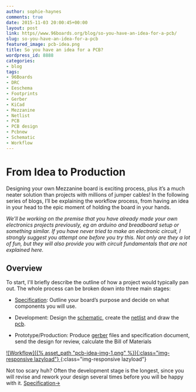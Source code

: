 ```yaml
---
author: sophie-haynes
comments: true
date: 2015-11-03 20:00:45+00:00
layout: post
link: https//www.96boards.org/blog/so-you-have-an-idea-for-a-pcb/
slug: so-you-have-an-idea-for-a-pcb
featured_image: pcb-idea.png
title: So you have an idea for a PCB?
wordpress_id: 8888
categories:
- blog
tags:
- 96Boards
- DRC
- Eeschema
- Footprints
- Gerber
- KiCad
- Mezzanine
- Netlist
- PCB
- PCB design
- Pcbnew
- Schematic
- Workflow
---
```


# From Idea to Production


Designing your own Mezzanine board is exciting process, plus it’s a much neater solution than projects with millions of jumper cables! In the following series of blogs, I’ll be explaining the workflow process, from having an idea in your head to the epic moment of holding the board in your hands.

_We’ll be working on the premise that you have already made your own electronics projects previously, eg an arduino and breadboard setup or something similar. If you have never tried to make an electronic circuit, I strongly suggest you attempt one before you try this. Not only are they a lot of fun, but they will also provide you with circuit fundamentals that are not explained here._


## Overview


To start, I'll briefly describe the outline of how a project would typically pan out. The whole process can be broken down into three main stages:




  * [Specification](https://www.96boards.org/?p=8941): Outline your board’s purpose and decide on what components you will use.


  * Development: Design the [schematic](https://www.96boards.org/?p=8946), create the [netlist](https://www.96boards.org/?p=8953) and draw the [pcb](https://www.96boards.org/?p=8964).


  * Prototype/Production: Produce [gerber](https://www.96boards.org/?p=8964) files and specification document, send the design for review, calculate the Bill of Materials


[![Workflow]({% asset_path "pcb-idea-img-1.png" %}){:class="img-responsive lazyload"} ](/assets/pcb-idea-img-1.png){:class="img-responsive lazyload"}

Not too scary huh? Often the development stage is the longest, since you will revise and rework your design several times before you will be happy with it.
[Specification→](https://www.96boards.org/?p=8941)
